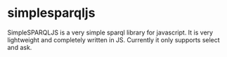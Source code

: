 # simplesparqljs
SimpleSPARQLJS is a very simple sparql library for javascript. It is very lightweight and completely written in JS. Currently it only supports select and ask. 
